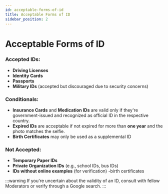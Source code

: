 ```yaml
---
id: acceptable-forms-of-id
title: Acceptable Forms of ID
sidebar_position: 2
---
```


# Acceptable Forms of ID

### Accepted IDs:

- **Driving Licenses**
- **Identity Cards**
- **Passports**
- **Military IDs** (accepted but discouraged due to security concerns)

### Conditionals:

- **Insurance Cards** and **Medication IDs** are valid only if they're government-issued and recognized as official ID in the respective country.
- **Expired IDs** are acceptable if not expired for more than **one year** and the photo matches the selfie.
- **Birth Certificates** may only be used as a supplemental ID

### Not Accepted:

- **Temporary Paper IDs**
- **Private Organization IDs** (e.g., school IDs, bus IDs)
- **IDs without online examples** (for verification)
-birth certificates

:::warning
If you're uncertain about the validity of an ID, consult with fellow Moderators or verify through a Google search.
:::
